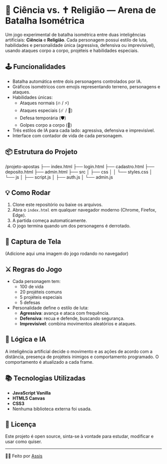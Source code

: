 # 🧠 Ciência vs. ✝️ Religião — Arena de Batalha Isométrica

Um jogo experimental de batalha isométrica entre duas inteligências artificiais: **Ciência** e **Religião**. Cada personagem possui estilo de luta, habilidades e personalidade única (agressiva, defensiva ou imprevisível), usando ataques corpo a corpo, projéteis e habilidades especiais.

## 🕹️ Funcionalidades

- Batalha automática entre dois personagens controlados por IA.
- Gráficos isométricos com emojis representando terreno, personagens e ataques.
- Habilidades únicas:
  - Ataques normais (🔥 / ⚡)
  - Ataques especiais (☄️ / 🚀)
  - Defesa temporária (🛡️)
  - Golpes corpo a corpo (👊)
- Três estilos de IA para cada lado: agressiva, defensiva e imprevisível.
- Interface com contador de vida de cada personagem.

## 📦 Estrutura do Projeto

/projeto-apostas
├── index.html          <!-- Tela principal do jogo e apostas -->
├── login.html          <!-- Tela de login -->
├── cadastro.html       <!-- Tela de cadastro -->
├── deposito.html       <!-- Tela de depósito de créditos -->
├── admin.html          <!-- Painel administrativo -->
├── src
│   ├── css
│   │   └── styles.css
│   └── js
│       ├── script.js        <!-- Lógica do jogo e apostas -->
│       ├── auth.js          <!-- Lógica de autenticação (login/cadastro) -->
│       └── admin.js         <!-- Funções administrativas -->


## 💡 Como Rodar

1. Clone este repositório ou baixe os arquivos.
2. Abra o `index.html` em qualquer navegador moderno (Chrome, Firefox, Edge).
3. A partida começa automaticamente.
4. O jogo termina quando um dos personagens é derrotado.

## 📸 Captura de Tela

(Adicione aqui uma imagem do jogo rodando no navegador)

## ⚔️ Regras do Jogo

- Cada personagem tem:
  - 100 de vida
  - 20 projéteis comuns
  - 5 projéteis especiais
  - 5 defesas
- Personalidade define o estilo de luta:
  - **Agressiva**: avança e ataca com frequência.
  - **Defensiva**: recua e defende, buscando segurança.
  - **Imprevisível**: combina movimentos aleatórios e ataques.

## 🧠 Lógica e IA

A inteligência artificial decide o movimento e as ações de acordo com a distância, presença de projéteis inimigos e comportamento programado. O comportamento é atualizado a cada frame.

## 📚 Tecnologias Utilizadas

- **JavaScript Vanilla**
- **HTML5 Canvas**
- **CSS3**
- Nenhuma biblioteca externa foi usada.

## 📄 Licença

Este projeto é open source, sinta-se à vontade para estudar, modificar e usar como quiser.

---

👨‍💻 Feito por [Assis](https://github.com/lancellot)

